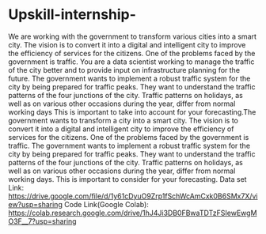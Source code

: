 # Upskill-internship-
We are working with the government to transform various cities into a smart city.
The vision is to convert it into a digital and intelligent city to improve the efficiency of services for the citizens. One of the problems faced by the government is traffic.
You are a data scientist working to manage the traffic of the city better and to provide input on infrastructure planning for the future.
The government wants to implement a robust traffic system for the city by being prepared for traffic peaks. They want to understand the traffic patterns of the four junctions of the city. Traffic patterns on holidays, as well as on various other occasions during the year, differ from normal working days
This is important to take into account for your forecasting.The government wants to transform a city into a smart city. The vision is to convert it into a digital and intelligent city to improve the efficiency of services for the citizens. One of the problems faced by the government is traffic. The government wants to implement a robust traffic system for the city by being prepared for traffic peaks. They want to understand the traffic patterns of the four junctions of the city. Traffic patterns on holidays, as well as on various other occasions during the year, differ from normal working days. This is important to consider for your forecasting.
Data set Link: https://drive.google.com/file/d/1y61cDyuO9Zrp1fSchWcAmCxk0B6SMx7X/view?usp=sharing
Code Link(Google Colab): https://colab.research.google.com/drive/1hJ4Ji3DB0FBwaTDTzFSIewEwgMO3F__7?usp=sharing
